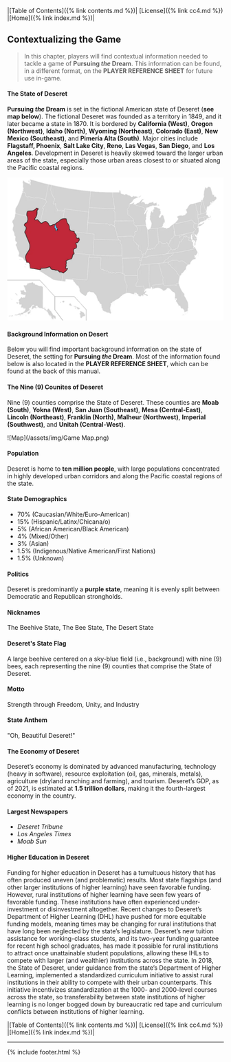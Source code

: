 |[Table of Contents]({% link contents.md %})| [License]({% link cc4.md %}) |[Home]({% link index.md %})|

## Contextualizing the Game
> In this chapter, players will find contextual information needed to tackle a game of **Pursuing *the* Dream**. This information can be found, in a different format, on the **PLAYER REFERENCE SHEET** for future use in-game. 

#### The State of Deseret
**Pursuing *the* Dream** is set in the fictional American state of Deseret (**see map below**). The fictional Deseret was founded as a territory in 1849, and it later became a state in 1870. It is bordered by **California (West)**, **Oregon (Northwest)**, **Idaho (North)**, **Wyoming (Northeast)**, **Colorado (East)**, **New Mexico (Southeast)**, and **Pimería Alta (South)**. Major cities include **Flagstaff, Phoenix**, **Salt Lake City**, **Reno**, **Las Vegas**, **San Diego**, and **Los Angeles**. Development in Deseret is heavily skewed toward the larger urban areas of the state, especially those urban areas closest to or situated along the Pacific coastal regions.

![Deseret](/assets/img/Deseret.png)

#### Background Information on Desert
Below you will find important background information on the state of Deseret, the setting for **Pursuing *the* Dream**. Most of the information found below is also located in the **PLAYER REFERENCE SHEET**, which can be found at the back of this manual.

#### The Nine (9) Counites of Deseret
Nine (9) counties comprise the State of Deseret. These counties are **Moab (South)**, **Yokna (West)**, **San Juan (Southeast)**, **Mesa (Central-East)**, **Lincoln (Northeast)**, **Franklin (North)**, **Malheur (Northwest)**, **Imperial (Southwest)**, and **Unitah (Central-West)**.

![Map](/assets/img/Game Map.png)

#### Population
Deseret is home to **ten million people**, with large populations concentrated in highly developed urban corridors and along the Pacific coastal regions of the state.

#### State Demographics
- 70% (Caucasian/White/Euro-American)
-  15% (Hispanic/Latinx/Chicana/o)
-  5% (African American/Black American)
-  4% (Mixed/Other)
-  3% (Asian)
-  1.5% (Indigenous/Native American/First Nations)
-  1.5% (Unknown)

#### Politics
Deseret is predominantly a **purple state**, meaning it is evenly split between Democratic and Republican strongholds.

#### Nicknames
The Beehive State, The Bee State, The Desert State

#### Deseret's State Flag
A large beehive centered on a sky-blue field (i.e., background) with nine (9) bees, each representing the nine (9) counties that comprise the State of Deseret.

#### Motto
Strength through Freedom, Unity, and Industry

#### State Anthem
"Oh, Beautiful Deseret!"

#### The Economy of Deseret
Deseret’s economy is dominated by advanced manufacturing, technology (heavy in software), resource exploitation (oil, gas, minerals, metals), agriculture (dryland ranching and farming), and tourism. Deseret’s GDP, as of 2021, is estimated at **1.5 trillion dollars**, making it the fourth-largest economy in the country.

#### Largest Newspapers
-   _Deseret Tribune_
-   _Los Angeles Times_
-   _Moab Sun_

#### Higher Education in Deseret
Funding for higher education in Deseret has a tumultuous history that has often produced uneven (and problematic) results. Most state flagships (and other larger institutions of higher learning) have seen favorable funding. However, rural institutions of higher learning have seen few years of favorable funding. These institutions have often experienced under-investment or disinvestment altogether. Recent changes to Deseret’s Department of Higher Learning (DHL) have pushed for more equitable funding models, meaning times may be changing for rural institutions that have long been neglected by the state’s legislature. Deseret’s new tuition assistance for working-class students, and its two-year funding guarantee for recent high school graduates, has made it possible for rural institutions to attract once unattainable student populations, allowing these IHLs to compete with larger (and wealthier) institutions across the state. In 2018, the State of Deseret, under guidance from the state’s Department of Higher Learning, implemented a standardized curriculum initiative to assist rural institutions in their ability to compete with their urban counterparts. This initiative incentivizes standardization at the 1000- and 2000-level courses across the state, so transferability between state institutions of higher learning is no longer bogged down by bureaucratic red tape and curriculum conflicts between institutions of higher learning.

|[Table of Contents]({% link contents.md %})| [License]({% link cc4.md %}) |[Home]({% link index.md %})|

---
{% include footer.html %}

